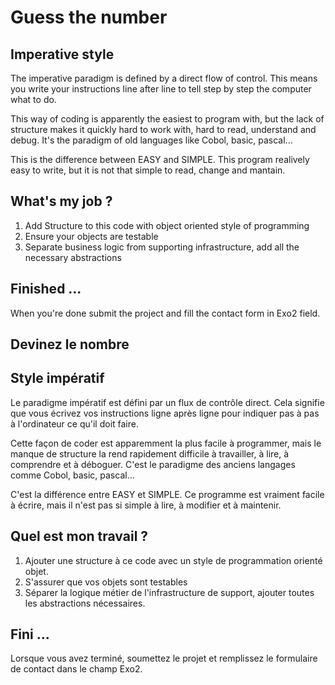 # Guess the number

## Imperative style

The imperative paradigm is defined by a direct flow of control. This means you write your instructions line after line to tell step by step the computer what to do.

This way of coding is apparently the easiest to program with, but the lack of structure makes it quickly hard to work with, hard to read, understand and debug. It's the paradigm of old languages like Cobol, basic, pascal...

This is the difference between EASY and SIMPLE. This program realively easy to write, but it is not that simple to read, change and mantain.


## What's my job ?

1. Add Structure to this code with object oriented style of programming
2. Ensure your objects are testable
3. Separate business logic from supporting infrastructure, add all the necessary abstractions


## Finished ...

When you're done submit the project and fill the contact form in Exo2 field.

## Devinez le nombre

## Style impératif

Le paradigme impératif est défini par un flux de contrôle direct. Cela signifie que vous écrivez vos instructions ligne après ligne pour indiquer pas à pas à l'ordinateur ce qu'il doit faire.

Cette façon de coder est apparemment la plus facile à programmer, mais le manque de structure la rend rapidement difficile à travailler, à lire, à comprendre et à déboguer. C'est le paradigme des anciens langages comme Cobol, basic, pascal...

C'est la différence entre EASY et SIMPLE. Ce programme est vraiment facile à écrire, mais il n'est pas si simple à lire, à modifier et à maintenir.


## Quel est mon travail ?

1. Ajouter une structure à ce code avec un style de programmation orienté objet.
2. S'assurer que vos objets sont testables
3. Séparer la logique métier de l'infrastructure de support, ajouter toutes les abstractions nécessaires.


## Fini ...

Lorsque vous avez terminé, soumettez le projet et remplissez le formulaire de contact dans le champ Exo2.